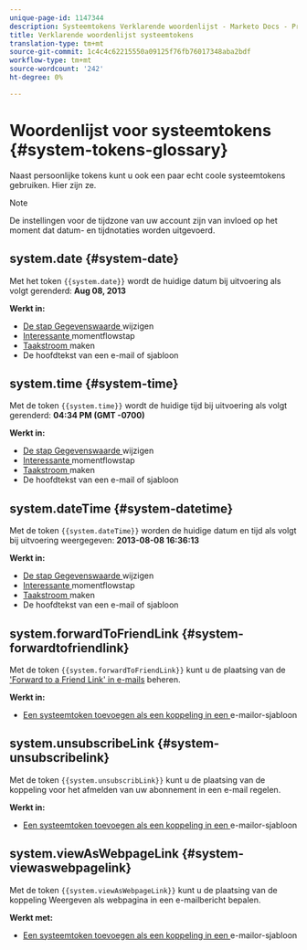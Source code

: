```yaml
---
unique-page-id: 1147344
description: Systeemtokens Verklarende woordenlijst - Marketo Docs - Productdocumentatie
title: Verklarende woordenlijst systeemtokens
translation-type: tm+mt
source-git-commit: 1c4c4c62215550a09125f76fb76017348aba2bdf
workflow-type: tm+mt
source-wordcount: '242'
ht-degree: 0%

---
```



# Woordenlijst voor systeemtokens {#system-tokens-glossary}

Naast persoonlijke tokens kunt u ook een paar echt coole systeemtokens gebruiken. Hier zijn ze.

>[!NOTE]
>
>De instellingen voor de tijdzone van uw account zijn van invloed op het moment dat datum- en tijdnotaties worden uitgevoerd.

## system.date {#system-date}

Met het token `{{system.date}}` wordt de huidige datum bij uitvoering als volgt gerenderd: **Aug 08, 2013**

**Werkt in:**

* [De stap Gegevenswaarde ](../../../../product-docs/core-marketo-concepts/smart-campaigns/flow-actions/change-data-value.md) wijzigen
* [Interessante ](../../../../product-docs/core-marketo-concepts/smart-campaigns/flow-actions/interesting-moment.md) momentflowstap
* [Taakstroom ](../../../../product-docs/core-marketo-concepts/smart-campaigns/salesforce-flow-actions/create-task.md) maken
* De hoofdtekst van een e-mail of sjabloon

## system.time {#system-time}

Met de token `{{system.time}}` wordt de huidige tijd bij uitvoering als volgt gerenderd: **04:34 PM (GMT -0700)**

**Werkt in:**

* [De stap Gegevenswaarde ](../../../../product-docs/core-marketo-concepts/smart-campaigns/flow-actions/change-data-value.md) wijzigen
* [Interessante ](../../../../product-docs/core-marketo-concepts/smart-campaigns/flow-actions/interesting-moment.md) momentflowstap
* [Taakstroom ](../../../../product-docs/core-marketo-concepts/smart-campaigns/salesforce-flow-actions/create-task.md) maken
* De hoofdtekst van een e-mail of sjabloon

## system.dateTime {#system-datetime}

Met de token `{{system.dateTime}}` worden de huidige datum en tijd als volgt bij uitvoering weergegeven: **2013-08-08 16:36:13**

**Werkt in:**

* [De stap Gegevenswaarde ](../../../../product-docs/core-marketo-concepts/smart-campaigns/flow-actions/change-data-value.md) wijzigen
* [Interessante ](../../../../product-docs/core-marketo-concepts/smart-campaigns/flow-actions/interesting-moment.md) momentflowstap
* [Taakstroom ](../../../../product-docs/core-marketo-concepts/smart-campaigns/salesforce-flow-actions/create-task.md) maken
* De hoofdtekst van een e-mail of sjabloon

## system.forwardToFriendLink {#system-forwardtofriendlink}

Met de token `{{system.forwardToFriendLink}}` kunt u de plaatsing van de [&#39;Forward to a Friend Link&#39; in e-mails](../../../../product-docs/email-marketing/general/functions-in-the-editor/forward-to-a-friend-link-in-emails.md) beheren.

**Werkt in:**

* [Een systeemtoken toevoegen als een koppeling in een ](add-a-system-token-as-a-link-in-an-email.md) e-mailor-sjabloon

## system.unsubscribeLink {#system-unsubscribelink}

Met de token `{{system.unsubscribLink}}` kunt u de plaatsing van de koppeling voor het afmelden van uw abonnement in een e-mail regelen.

**Werkt in:**

* [Een systeemtoken toevoegen als een koppeling in een ](add-a-system-token-as-a-link-in-an-email.md) e-mailor-sjabloon

## system.viewAsWebpageLink {#system-viewaswebpagelink}

Met de token `{{system.viewAsWebpageLink}}` kunt u de plaatsing van de koppeling Weergeven als webpagina in een e-mailbericht bepalen.

**Werkt met:**

* [Een systeemtoken toevoegen als een koppeling in een ](add-a-system-token-as-a-link-in-an-email.md) e-mailor-sjabloon
